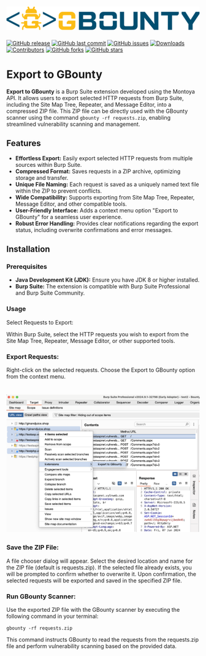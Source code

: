 # ![GBounty Profiles Designer Logo](/static/logo.png)

[![GitHub release](https://img.shields.io/github/release/bountysecurity/export-to-gbounty.svg)](https://github.com/bountysecurity/export-to-gbounty/releases)
[![GitHub last commit](https://img.shields.io/github/last-commit/bountysecurity/export-to-gbounty.svg)](https://github.com/bountysecurity/export-to-gbounty/commits/main)
[![GitHub issues](https://img.shields.io/github/issues/bountysecurity/export-to-gbounty.svg)](https://github.com/bountysecurity/export-to-gbounty/issues)
[![Downloads](https://img.shields.io/github/downloads/bountysecurity/export-to-gbounty/total.svg)](https://github.com/bountysecurity/export-to-gbounty/releases)
[![Contributors](https://img.shields.io/github/contributors/bountysecurity/export-to-gbounty.svg)](https://github.com/bountysecurity/export-to-gbounty/graphs/contributors)
[![GitHub forks](https://img.shields.io/github/forks/bountysecurity/export-to-gbounty.svg)](https://github.com/bountysecurity/export-to-gbounty/network)
[![GitHub stars](https://img.shields.io/github/stars/bountysecurity/export-to-gbounty.svg)](https://github.com/bountysecurity/export-to-gbounty/stargazers)


# Export to GBounty

**Export to GBounty** is a Burp Suite extension developed using the Montoya API. It allows users to export selected HTTP requests from Burp Suite, including the Site Map Tree, Repeater, and Message Editor, into a compressed ZIP file. This ZIP file can be directly used with the GBounty scanner using the command `gbounty -rf requests.zip`, enabling streamlined vulnerability scanning and management.

## Features

- **Effortless Export:** Easily export selected HTTP requests from multiple sources within Burp Suite.
- **Compressed Format:** Saves requests in a ZIP archive, optimizing storage and transfer.
- **Unique File Naming:** Each request is saved as a uniquely named text file within the ZIP to prevent conflicts.
- **Wide Compatibility:** Supports exporting from Site Map Tree, Repeater, Message Editor, and other compatible tools.
- **User-Friendly Interface:** Adds a context menu option "Export to GBounty" for a seamless user experience.
- **Robust Error Handling:** Provides clear notifications regarding the export status, including overwrite confirmations and error messages.

## Installation

### Prerequisites

- **Java Development Kit (JDK):** Ensure you have JDK 8 or higher installed.
- **Burp Suite:** The extension is compatible with Burp Suite Professional and Burp Suite Community.

### Usage
Select Requests to Export:

Within Burp Suite, select the HTTP requests you wish to export from the Site Map Tree, Repeater, Message Editor, or other supported tools.

### Export Requests:

Right-click on the selected requests.
Choose the Export to GBounty option from the context menu.

# ![Export](/static/export.png)

### Save the ZIP File:

A file chooser dialog will appear. Select the desired location and name for the ZIP file (default is requests.zip).
If the selected file already exists, you will be prompted to confirm whether to overwrite it.
Upon confirmation, the selected requests will be exported and saved in the specified ZIP file.

### Run GBounty Scanner:

Use the exported ZIP file with the GBounty scanner by executing the following command in your terminal:

```
gbounty -rf requests.zip
```

This command instructs GBounty to read the requests from the requests.zip file and perform vulnerability scanning based on the provided data.
